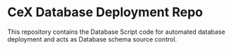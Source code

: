 # CeX Database Deployment Repo
This repository contains the Database Script code for automated database deployment and acts as Database schema source control. 
